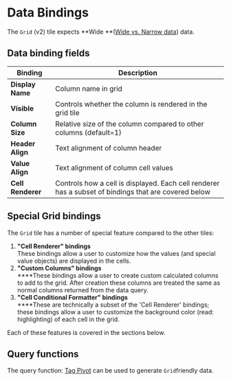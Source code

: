 # Data Bindings

The `Grid` (v2) tile expects **Wide **([Wide vs. Narrow data](../../query-functions/overview/wide-vs.-narrow-data.md)) data.

## Data binding fields

| Binding           | Description                                                                                          |
| ----------------- | ---------------------------------------------------------------------------------------------------- |
| **Display Name**  | Column name in grid                                                                                  |
| **Visible**       | Controls whether the column is rendered in the grid tile                                             |
| **Column Size**   | Relative size of the column compared to other columns (default=1)                                    |
| **Header Align**  | Text alignment of column header                                                                      |
| **Value Align**   | Text alignment of column cell values                                                                 |
| **Cell Renderer** | Controls how a cell is displayed. Each cell renderer has a subset of bindings that are covered below |

## Special Grid bindings

The `Grid` tile has a number of special feature compared to the other tiles: 

1. **"Cell Renderer" bindings**\
   These bindings allow a user to customize how the values (and special value objects) are displayed in the cells.
2. **"Custom Columns" bindings**\
   ****These bindings allow a user to create custom calculated columns to add to the grid. After creation these columns are treated the same as normal columns returned from the data query.
3. **"Cell Conditional Formatter" bindings**\
   ****These are technically a subset of the 'Cell Renderer' bindings; these bindings allow a user to customize the background color (read: highlighting) of each cell in the grid.

Each of these features is covered in the sections below.

## Query functions

The query function: [Tag Pivot](../../query-functions/tag-pivot.md) can be used to generate `Grid`friendly data.
